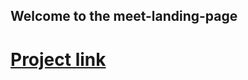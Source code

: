 ## Welcome to the meet-landing-page
# [Project link]( https://marwenez.github.io/meet-landing-page/)
